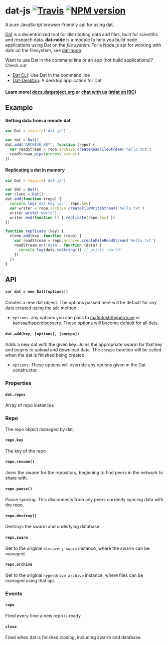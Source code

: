 # dat-js [![Travis](https://api.travis-ci.org/datproject/dat-js.svg)](https://travis-ci.org/datproject/dat-js)  [![NPM version](https://img.shields.io/npm/v/dat-js.svg?style=flat-square)](https://npmjs.org/package/dat)

A pure JavaScript browser-friendly api for using dat.

[Dat](http://datproject.org) is a decentralized tool for distributing data and files, built for scientific and research data. **dat-node** is a module to help you build node applications using Dat on the *file system*. For a Node.js api for working with dats on the filesystem, see [dat-node](http://github.com/datproject/dat-node).

Want to use Dat in the command line or an app (not build applications)? Check out:

* [Dat CLI](https://github.com/datproject/dat): Use Dat in the command line
* [Dat-Desktop](https://github.com/datproject/dat-desktop): A desktop application for Dat

#### Learn more! [docs.datproject.org](http://docs.datproject.org/) or [chat with us](https://gitter.im/datproject/discussions) ([#dat on IRC](http://webchat.freenode.net/?channels=dat))

## Example

#### Getting data from a remote dat

```js
var Dat = require('dat-js')

var dat = Dat()
dat.add('ARCHIVE_KEY', function (repo) {
  var readStream = repo.archive.createReadFileStream('hello.txt')
  readStream.pipe(process.stdout)
})
```

#### Replicating a dat in memory

```js
var Dat = require('dat-js')

var dat = Dat()
var clone = Dat()
dat.add(function (repo) {
  console.log('dat key is:', repo.key)
  var writer = repo.archive.createFileWriteStream('hello.txt')
  writer.write('world')
  writer.end(function () { replicate(repo.key) })
})

function replicate (key) {
  clone.add(key, function (repo) {
    var readStream = repo.archive.createFileReadStream('hello.txt')
    readStream.on('data', function (data) {
      console.log(data.toString()) // prints 'world'
    })
  })
}
```

## API

#### `var dat = new Dat([options])`

Creates a new dat object. The options passed here will be default for any dats created using the `add` method.

 * `options`: any options you can pass to [mafintosh/hyperdrive](https://github.com/mafintosh/hyperdrive) or [karissa/hyperdiscovery](https://github.com/karissa/hyperdiscovery). These options will become default for all dats.

#### `dat.add(key, [options], [onrepo])`

Adds a new dat with the given key. Joins the appropriate swarm for that key and begins to upload and download data. The `onrepo` function will be called when the dat is finished being created.

 * `options`: These options will override any options given in the Dat constructor.

### Properties

#### `dat.repos`

Array of repo instances

### Repo

The repo object managed by dat.

#### `repo.key`

The key of the repo

#### `repo.resume()`

Joins the swarm for the repository, beginning to find peers in the network to share with.

#### `repo.pause()`

Pause syncing. This disconnects from any peers currently syncing data with the repo.

#### `repo.destroy()`

Destroys the swarm and underlying database.

#### `repo.swarm`

Get to the original `discovery-swarm` instance, where the swarm can be managed.

#### `repo.archive`

Get to the original `hyperdrive archive` instance, where files can be managed using that api.

### Events

#### `repo`

Fired every time a new repo is ready.

#### `close`

Fired when dat is finished closing, including swarm and database.
